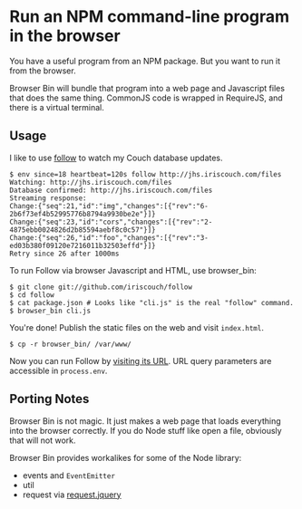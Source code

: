 # Run an NPM command-line program in the browser

You have a useful program from an NPM package. But you want to run it from the browser.

Browser Bin will bundle that program into a web page and Javascript files that does the same thing. CommonJS code is wrapped in RequireJS, and there is a virtual terminal.

## Usage

I like to use [follow](https://github.com/iriscouch/follow) to watch my Couch database updates.

    $ env since=18 heartbeat=120s follow http://jhs.iriscouch.com/files
    Watching: http://jhs.iriscouch.com/files
    Database confirmed: http://jhs.iriscouch.com/files
    Streaming response:
    Change:{"seq":21,"id":"img","changes":[{"rev":"6-2b6f73ef4b52995776b8794a9930be2e"}]}
    Change:{"seq":23,"id":"cors","changes":[{"rev":"2-4875ebb0024826d2b85594aebf8c0c57"}]}
    Change:{"seq":26,"id":"foo","changes":[{"rev":"3-ed03b380f09120e7216011b32503effd"}]}
    Retry since 26 after 1000ms

To run Follow via browser Javascript and HTML, use browser_bin:

    $ git clone git://github.com/iriscouch/follow
    $ cd follow
    $ cat package.json # Looks like "cli.js" is the real "follow" command.
    $ browser_bin cli.js

You're done! Publish the static files on the web and visit `index.html`.

    $ cp -r browser_bin/ /var/www/

Now you can run Follow by [visiting its URL][demo]. URL query parameters are accessible in `process.env`.

[demo]: http://jhs.iriscouch.com/files/follow/follow.html

## Porting Notes

Browser Bin is not magic. It just makes a web page that loads everything into the browser correctly. If you do Node stuff like open a file, obviously that will not work.

Browser Bin provides workalikes for some of the Node library:

* events and `EventEmitter`
* util
* request via [request.jquery][req]

[req]: https://github.com/iriscouch/request_jquery
